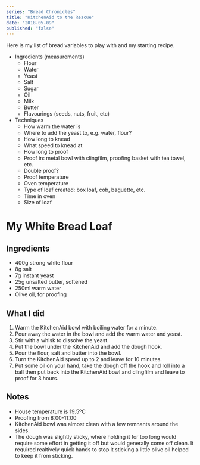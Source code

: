 ```yaml
---
series: "Bread Chronicles"
title: "KitchenAid to the Rescue"
date: "2018-05-09"
published: "false"
---
```


Here is my list of bread variables to play with and my starting recipe. 

- Ingredients (measurements)
    - Flour
    - Water
    - Yeast
    - Salt
    - Sugar
    - Oil
    - Milk
    - Butter
    - Flavourings (seeds, nuts, fruit, etc)
- Techniques
    - How warm the water is
    - Where to add the yeast to, e.g. water, flour?
    - How long to knead
    - What speed to knead at
    - How long to proof
    - Proof in: metal bowl with clingfilm, proofing basket with tea towel, etc. 
    - Double proof?
    - Proof temperature
    - Oven temperature
    - Type of loaf created: box loaf, cob, baguette, etc.
    - Time in oven
    - Size of loaf
    
# My White Bread Loaf

## Ingredients

- 400g strong white flour
- 8g salt
- 7g instant yeast
- 25g unsalted butter, softened
- 250ml warm water
- Olive oil, for proofing

## What I did

1. Warm the KitchenAid bowl with boiling water for a minute.
2. Pour away the water in the bowl and add the warm water and yeast. 
3. Stir with a whisk to dissolve the yeast. 
4. Put the bowl under the KitchenAid and add the dough hook. 
5. Pour the flour, salt and butter into the bowl. 
6. Turn the KitchenAid speed up to 2 and leave for 10 minutes.
7. Put some oil on your hand, take the dough off the hook and roll into a ball then put back into the KitchenAid bowl and clingfilm and leave to proof for 3 hours.

## Notes

- House temperature is 19.5ºC
- Proofing from 8:00-11:00
- KitchenAid bowl was almost clean with a few remnants around the sides. 
- The dough was slightly sticky, where holding it for too long would require some effort in getting it off but would generally come off clean. It required realtively quick hands to stop it sticking a little olive oil helped to keep it from sticking. 